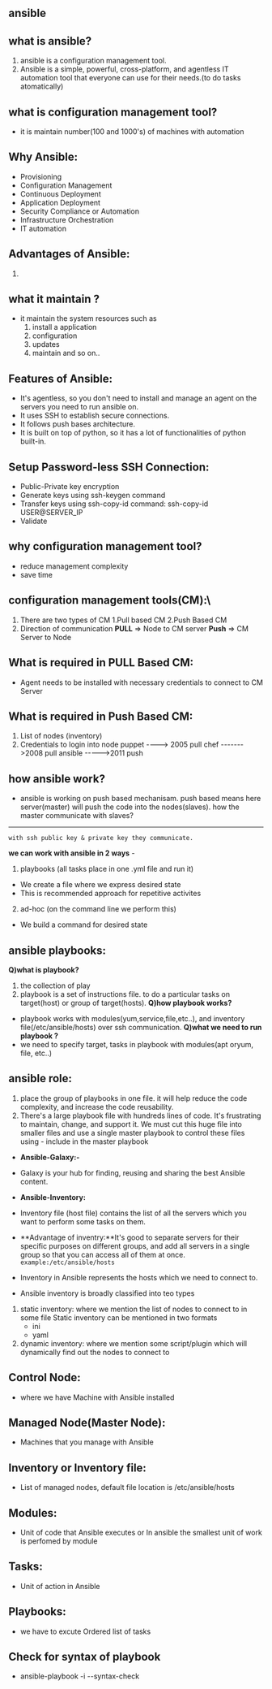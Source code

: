 ansible
--------

what is ansible?
----------------

1. ansible is a configuration management tool.
2. Ansible is a simple, powerful, cross-platform, and agentless IT automation tool that everyone can use for their needs.(to do tasks atomatically)

what is configuration management tool?
-------------------------------------

* it is maintain number(100 and 1000's) of machines with automation

Why Ansible:
------------
 * Provisioning
 * Configuration Management
 * Continuous Deployment
 * Application Deployment
 * Security Compliance or Automation
 * Infrastructure Orchestration
 * IT automation

Advantages of Ansible:
-----------------------
 1. 

 
what it maintain ?
-------------------
* it maintain the system resources such as
    1. install a application
	2. configuration
	3. updates
	4. maintain and so on..

Features of Ansible:
--------------------
  * It's agentless, so you don't need to install and manage an agent on the servers you need to run ansible on.
  * It uses SSH to establish secure connections.
  * It follows push bases architecture.
  * It is built on top of python, so it has a lot of functionalities of python built-in.

Setup Password-less SSH Connection:
-----------------------------------
  * Public-Private key encryption
  * Generate keys using ssh-keygen command
  * Transfer keys using ssh-copy-id command: ssh-copy-id USER@SERVER_IP
  * Validate

why configuration management tool?
---------------------------------
* reduce management complexity
* save time

configuration management tools(CM):\
-----------------------------------
1. There are two types of CM
   1.Pull based CM
   2.Push Based CM
2. Direction of communication
  **PULL** => Node to CM server
  **Push** => CM Server to Node

What is required in PULL Based CM:
----------------------------------
* Agent needs to be installed with necessary credentials to connect to CM Server


What is required in Push Based CM:
----------------------------------

 1. List of nodes (inventory)
 2. Credentials to login into node
	puppet ----> 2005	pull
	chef ------->2008	pull
	ansible ----->2011	push

how ansible work?
-----------------
* ansible is working on push based mechanisam. push based means here server(master) will push the code into the nodes(slaves).
how the master communicate with slaves?

---------------------------------------
	with ssh public key & private key they communicate.
**we can work with ansible in 2 ways** -
 1. playbooks (all tasks place in one .yml file and run it)
  - We create a file where we express desired state
  - This is recommended approach for repetitive activites
 2. ad-hoc (on the command line we perform this)
  - We build a command for desired state

ansible playbooks:
------------------
**Q)what is playbook?**
1. the collection of play
2. playbook is a set of instructions file. to do a particular tasks on target(host) or group of target(hosts).
**Q)how playbook works?**
* playbook works with modules(yum,service,file,etc..), and inventory file(/etc/ansible/hosts) over ssh communication.
**Q)what we need to run playbook ?**
* we need to specify target, tasks in playbook with modules(apt oryum, file, etc..)

ansible role:
------------
1. place the group of playbooks in one file. it will help reduce the code complexity, and increase the code reusability.
2. There's a large playbook file with hundreds lines of code. It's frustrating to maintain, change, and support it. We must cut this huge file into smaller files and use a single master playbook to control these files using - include <playbook name> in the master playbook

* **Ansible-Galaxy:-**
* Galaxy is your hub for finding, reusing and sharing the best Ansible content.

* **Ansible-Inventory:**
* Inventory file (host file) contains the list of all the servers which you want to perform some tasks on them.
* **Advantage of inventry:**It's good to separate servers for their specific purposes on different groups, and add all servers in a single group so that you can access all of them at once.
 `example:/etc/ansible/hosts`
 * Inventory in Ansible represents the hosts which we need to connect to.
 * Ansible inventory is broadly classified into teo types
1. static inventory: where we mention the list of nodes to connect to in some file
     Static inventory can be mentioned in two formats
     * ini
     * yaml
2. dynamic inventory:  where we mention some script/plugin which will dynamically find out the nodes to connect to

Control Node:
-------------
* where we have Machine with Ansible installed

Managed Node(Master Node):
-------------
* Machines that you manage with Ansible

Inventory or Inventory file:
------------------------------
* List of managed nodes, default file location is /etc/ansible/hosts

Modules:
---------
* Unit of code that Ansible executes or In ansible the smallest unit of work is perfomed by module

Tasks:
-------
* Unit of action in Ansible

Playbooks:
-----------
* we have to excute Ordered list of tasks

Check for syntax of playbook
-----------------------------
* ansible-playbook -i <inventory-path> --syntax-check <playbook-path>












